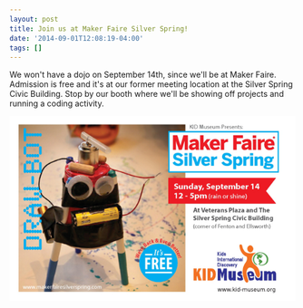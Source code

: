 ```yaml
---
layout: post
title: Join us at Maker Faire Silver Spring!
date: '2014-09-01T12:08:19-04:00'
tags: []
---
```

We won't have a dojo on September 14th, since we'll be at Maker Faire. Admission is free and
it's at our former meeting location at the Silver Spring Civic Building.
Stop by our booth where we'll be showing off projects and running a coding
activity.

![Maker Faire Silver Spring](/assets/makerfaire.jpg)
